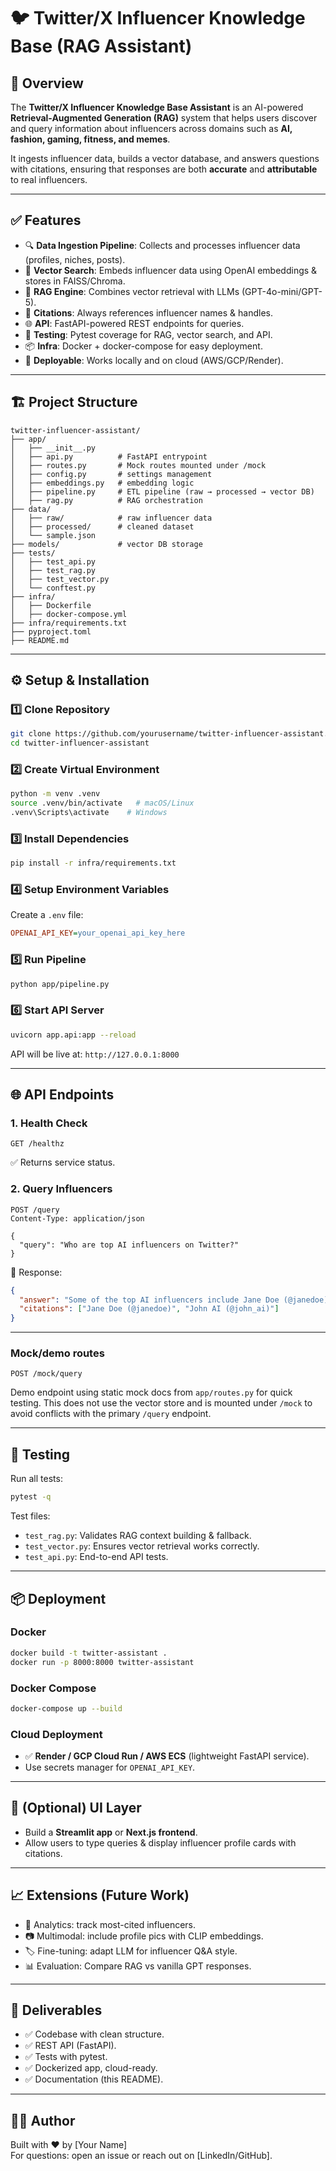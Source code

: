 
# 🐦 Twitter/X Influencer Knowledge Base (RAG Assistant)

## 🎯 Overview
The **Twitter/X Influencer Knowledge Base Assistant** is an AI-powered **Retrieval-Augmented Generation (RAG)** system that helps users discover and query information about influencers across domains such as **AI, fashion, gaming, fitness, and memes**.  

It ingests influencer data, builds a vector database, and answers questions with citations, ensuring that responses are both **accurate** and **attributable** to real influencers.  

---

## ✅ Features
- 🔍 **Data Ingestion Pipeline**: Collects and processes influencer data (profiles, niches, posts).  
- 🧠 **Vector Search**: Embeds influencer data using OpenAI embeddings & stores in FAISS/Chroma.  
- 🤖 **RAG Engine**: Combines vector retrieval with LLMs (GPT-4o-mini/GPT-5).  
- 📜 **Citations**: Always references influencer names & handles.  
- 🌐 **API**: FastAPI-powered REST endpoints for queries.  
- 🧪 **Testing**: Pytest coverage for RAG, vector search, and API.  
- 📦 **Infra**: Docker + docker-compose for easy deployment.  
- 🚀 **Deployable**: Works locally and on cloud (AWS/GCP/Render).  

---

## 🏗️ Project Structure
```
twitter-influencer-assistant/
├── app/
│   ├── __init__.py
│   ├── api.py          # FastAPI entrypoint
│   ├── routes.py       # Mock routes mounted under /mock
│   ├── config.py       # settings management
│   ├── embeddings.py   # embedding logic
│   ├── pipeline.py     # ETL pipeline (raw → processed → vector DB)
│   ├── rag.py          # RAG orchestration
├── data/
│   ├── raw/            # raw influencer data
│   ├── processed/      # cleaned dataset
│   └── sample.json
├── models/             # vector DB storage
├── tests/
│   ├── test_api.py
│   ├── test_rag.py
│   ├── test_vector.py
│   └── conftest.py
├── infra/
│   ├── Dockerfile
│   ├── docker-compose.yml
├── infra/requirements.txt
├── pyproject.toml
├── README.md
```

---

## ⚙️ Setup & Installation

### 1️⃣ Clone Repository
```bash
git clone https://github.com/yourusername/twitter-influencer-assistant.git
cd twitter-influencer-assistant
```

### 2️⃣ Create Virtual Environment
```bash
python -m venv .venv
source .venv/bin/activate   # macOS/Linux
.venv\Scripts\activate    # Windows
```

### 3️⃣ Install Dependencies
```bash
pip install -r infra/requirements.txt
```

### 4️⃣ Setup Environment Variables
Create a `.env` file:
```ini
OPENAI_API_KEY=your_openai_api_key_here
```

### 5️⃣ Run Pipeline
```bash
python app/pipeline.py
```

### 6️⃣ Start API Server
```bash
uvicorn app.api:app --reload
```

API will be live at: `http://127.0.0.1:8000`  

---

## 🌐 API Endpoints

### **1. Health Check**
```http
GET /healthz
```
✅ Returns service status.  

### **2. Query Influencers**
```http
POST /query
Content-Type: application/json

{
  "query": "Who are top AI influencers on Twitter?"
}
```
🔄 Response:
```json
{
  "answer": "Some of the top AI influencers include Jane Doe (@janedoe)...",
  "citations": ["Jane Doe (@janedoe)", "John AI (@john_ai)"]
}
```

---

### Mock/demo routes

```http
POST /mock/query
```

Demo endpoint using static mock docs from `app/routes.py` for quick testing. This does not use the vector store and is mounted under `/mock` to avoid conflicts with the primary `/query` endpoint.

---

## 🧪 Testing
Run all tests:
```bash
pytest -q
```

Test files:
- `test_rag.py`: Validates RAG context building & fallback.  
- `test_vector.py`: Ensures vector retrieval works correctly.  
- `test_api.py`: End-to-end API tests.  

---

## 📦 Deployment

### Docker
```bash
docker build -t twitter-assistant .
docker run -p 8000:8000 twitter-assistant
```

### Docker Compose
```bash
docker-compose up --build
```

### Cloud Deployment
- ✅ **Render / GCP Cloud Run / AWS ECS** (lightweight FastAPI service).  
- Use secrets manager for `OPENAI_API_KEY`.  

---

## 🎨 (Optional) UI Layer
- Build a **Streamlit app** or **Next.js frontend**.  
- Allow users to type queries & display influencer profile cards with citations.  

---

## 📈 Extensions (Future Work)
- 🔢 Analytics: track most-cited influencers.  
- 📷 Multimodal: include profile pics with CLIP embeddings.  
- 🏷️ Fine-tuning: adapt LLM for influencer Q&A style.  
- 📊 Evaluation: Compare RAG vs vanilla GPT responses.  

---

## 📜 Deliverables
- ✅ Codebase with clean structure.  
- ✅ REST API (FastAPI).  
- ✅ Tests with pytest.  
- ✅ Dockerized app, cloud-ready.  
- ✅ Documentation (this README).  

---

## 👨‍💻 Author
Built with ❤️ by [Your Name]  
For questions: open an issue or reach out on [LinkedIn/GitHub].
